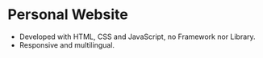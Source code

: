 # Personal Website
- Developed with HTML, CSS and JavaScript, no Framework nor Library.
- Responsive and multilingual.